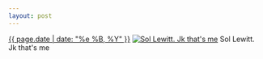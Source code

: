 ```yaml
---
layout: post
---
```


<p>
  <time><a href="/442">{{ page.date | date: "%e %B, %Y" }}</a></time>
  <a href="/442"><img src="{{ site.assets_url }}/442-480.jpg" srcset="{{ site.assets_url }}/442-960.jpg 960w, {{ site.assets_url }}/442-720.jpg 720w, {{ site.assets_url }}/442-480.jpg 480w, {{ site.assets_url }}/442-240.jpg 240w" sizes="(min-width: 700px) 50vw, calc(100vw - 2rem)" alt="Sol Lewitt. Jk that&#x27;s me" /></a>
  <span>Sol Lewitt. Jk that&#x27;s me</span>
</p>
